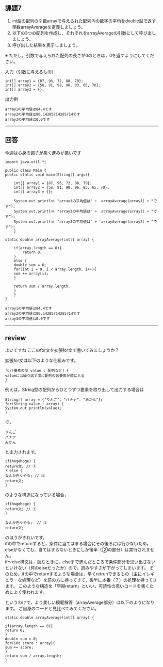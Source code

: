 ## 課題7
1. int型の配列の引数arrayで与えられた配列内の数字の平均をdouble型で返す関数arrayAverageを定義しましょう。
2. 以下の3つの配列を作成し、それぞれをarrayAverageの引数にして呼び出しましょう。
3. 呼び出した結果を表示しましょう。

※ ただし，引数で与えられた配列の長さが0のときは，0を返すようにしてください。

入力（引数に与えるもの）
~~~
int[] array1 = {87, 96, 72, 88, 79};
int[] array2 = {58, 91, 98, 96, 83, 65, 70};
int[] array3 = {};
~~~

出力例
~~~
array1の平均値は84.4です
array2の平均値は80.14285714285714です
array3の平均値は0.0です
~~~

---

## 回答

今週は心身の調子が悪く進みが悪いです
~~~
import java.util.*;

public class Main {
public static void main(String[] args){

    int[] array1 = {87, 96, 72, 88, 79};
    int[] array2 = {58, 91, 98, 96, 83, 65, 70};
    int[] array3 = {};

    System.out.println( "array1の平均値は" +  arrayAverage(array1) + "です");
    System.out.println( "array2の平均値は" +  arrayAverage(array2) + "です");
    System.out.println( "array3の平均値は" +  arrayAverage(array3) + "です");
    }

static double arrayAverage(int[] array) {

    if(array.length == 0){
        return 0;
    }
    else {
    double sum = 0;
    for(int i = 0; i < array.length; i++){
    sum += array[i];
    }
    
    return sum / array.length;
    }
    }
}

array1の平均値は84.4です
array2の平均値は80.14285714285714です
array3の平均値は0.0です
~~~

---

## review

よいですね
ここのfor文を拡張for文で書いてみましょうか？

拡張for文は以下のような仕組みです。
~~~
for(要素の型 value : 配列など) {
valueには繰り返す度に配列の各要素が順に入る
}
~~~
例えば，String型の配列からひとつずつ要素を取り出して出力する場合は
~~~
String[] array = {"りんご", "バナナ", "みかん"};
for(String value : array) {
System.out.println(value);
}
~~~
で，
~~~
りんご
バナナ
みかん
~~~
と出力されます。

~~~
if(hogehoge) {
return文; // ①
} else {
なんか色々やる; // ②
return文;
}
~~~
のような構造になっている場合，
~~~
if(hogehoge) {
return文; // ①
}

なんか色々やる;  // ②
return文;
~~~

のほうがきれいです。  
ifの中でreturnすると，条件に当てはまる場合にその後ろには行かないため，elseがなくても，当てはまらないときにしか後半（②の部分）は実行されません。  
if〜else構文は，読むときに，elseまで進んだところで条件部分を思い出さないといけない（何のelseだったか）ので。読みやすさが下がってしまいます。
そのため，ifの中でreturnするような場合は，早くretrunできるもの（主にイレギュラーな処理など）を前の方に持ってきて，後半に本番（？）の処理を持ってきます。
このような構造を「早期return」といい，可読性の高いコードを書くためによく使われます。

というわけで，より美しい模範解答（arrayAverage部分）は以下のようになります。
ご自身のコードと見比べてみてください。
~~~
static double arrayAverage(int[] array) {

if(array.length == 0){
return 0;
}
double sum = 0;
for(int score : array){
sum += score;
}
return sum / array.length;
}
~~~